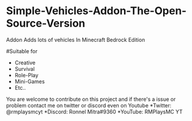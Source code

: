 # Simple-Vehicles-Addon-The-Open-Source-Version
Addon Adds lots of vehicles In Minecraft Bedrock Edition

#Suitable for
* Creative
* Survival
* Role-Play
* Mini-Games
* Etc..

You are welcome to contribute on this project and if there's a issue or problem contact me on twitter or discord even on Youtube
*Twitter: @rmplaysmcyt
*Discord: Ronnel Mitra#9360
*YouTube: RMPlaysMC YT
